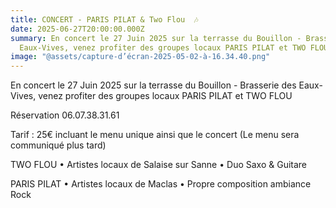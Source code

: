 ```yaml
---
title: CONCERT - PARIS PILAT & Two Flou  🎶
date: 2025-06-27T20:00:00.000Z
summary: En concert le 27 Juin 2025 sur la terrasse du Bouillon - Brasserie des
  Eaux-Vives, venez profiter des groupes locaux PARIS PILAT et TWO FLOU
image: "@assets/capture-d’écran-2025-05-02-à-16.34.40.png"
---
```

En concert le 27 Juin 2025 sur la terrasse du Bouillon - Brasserie des Eaux-Vives, venez profiter des groupes locaux PARIS PILAT et TWO FLOU

Réservation 06.07.38.31.61

Tarif : 25€ incluant le menu unique ainsi que le concert (Le menu sera communiqué plus tard)

TWO FLOU • Artistes locaux de Salaise sur Sanne • Duo Saxo & Guitare

PARIS PILAT • Artistes locaux de Maclas • Propre composition ambiance Rock
